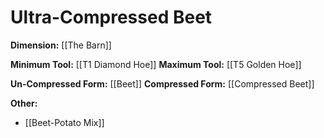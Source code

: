 # Ultra-Compressed Beet
**Dimension:** [[The Barn]]

**Minimum Tool:** [[T1 Diamond Hoe]]
**Maximum Tool:** [[T5 Golden Hoe]]

**Un-Compressed Form:** [[Beet]]
**Compressed Form:** [[Compressed Beet]]

**Other:**
- [[Beet-Potato Mix]]